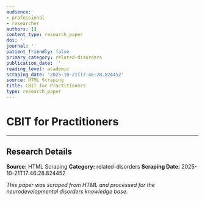 ```yaml
---
audience:
- professional
- researcher
authors: []
content_type: research_paper
doi: ''
journal: ''
patient_friendly: false
primary_category: related-disorders
publication_date: ''
reading_level: academic
scraping_date: '2025-10-21T17:46:28.824452'
source: HTML Scraping
title: CBIT for Practitioners
type: research_paper
---
```

# CBIT for Practitioners


---

## Research Details

**Source:** HTML Scraping
**Category:** related-disorders
**Scraping Date:** 2025-10-21T17:46:28.824452

*This paper was scraped from HTML and processed for the neurodevelopmental disorders knowledge base.*